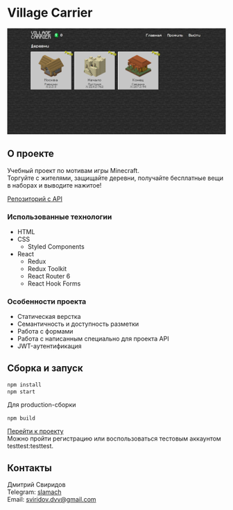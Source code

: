 # Village Carrier

![Скриншот страницы профиля проекта «Village Carrier»](/doc/screenshot.png)

## О проекте

Учебный проект по мотивам игры Minecraft.  
Торгуйте с жителями, защищайте деревни, получайте бесплатные вещи в наборах и выводите нажитое!  

[Репозиторий с API](https://github.com/sloning/Information-systems-and-databases)  

### Использованные технологии
- HTML
- CSS
  - Styled Components
- React
  - Redux
  - Redux Toolkit
  - React Router 6
  - React Hook Forms

### Особенности проекта
- Статическая верстка
- Семантичность и доступность разметки
- Работа с формами
- Работа с написанным специально для проекта API
- JWT-аутентификация

## Сборка и запуск
```
npm install
npm start
```

Для production-сборки
```
npm build
```

[Перейти к проекту](https://vc.dmitrysviridov.ru)  
Можно пройти регистрацию или воспользоваться тестовым аккаунтом testtest:testtest.

## Контакты
Дмитрий Свиридов  
Telegram: [slamach](https://t.me/slamach)  
Email: sviridov.dvv@gmail.com
